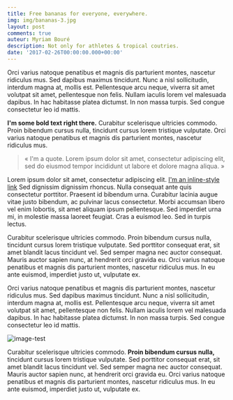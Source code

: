 ```yaml
---
title: Free bananas for everyone, everywhere.
img: img/bananas-3.jpg
layout: post
comments: true
auteur: Myriam Bouré
description: Not only for athletes & tropical coutries.
date: '2017-02-26T00:00:00.000+00:00'
---
```


Orci varius natoque penatibus et magnis dis parturient montes, nascetur ridiculus mus. Sed dapibus maximus tincidunt. Nunc a nisl sollicitudin, interdum magna at, mollis est. Pellentesque arcu neque, viverra sit amet volutpat sit amet, pellentesque non felis. Nullam iaculis lorem vel malesuada dapibus. In hac habitasse platea dictumst. In non massa turpis. Sed congue consectetur leo id mattis.

**I'm some bold text right there.** Curabitur scelerisque ultricies commodo. Proin bibendum cursus nulla, tincidunt cursus lorem tristique vulputate. Orci varius natoque penatibus et magnis dis parturient montes, nascetur ridiculus mus.

> « I'm a quote. Lorem ipsum dolor sit amet, consectetur adipiscing elit, sed do eiusmod tempor incididunt ut labore et dolore magna aliqua. »

Lorem ipsum dolor sit amet, consectetur adipiscing elit. [I'm an inline-style link](https://www.google.com) Sed dignissim dignissim rhoncus. Nulla consequat ante quis consectetur porttitor. Praesent id bibendum urna. Curabitur lacinia augue vitae justo bibendum, ac pulvinar lacus consectetur. Morbi accumsan libero vel enim lobortis, sit amet aliquam ipsum pellentesque. Sed imperdiet urna mi, in molestie massa laoreet feugiat. Cras a euismod leo. Sed in turpis lectus.

Curabitur scelerisque ultricies commodo. Proin bibendum cursus nulla, tincidunt cursus lorem tristique vulputate. Sed porttitor consequat erat, sit amet blandit lacus tincidunt vel. Sed semper magna nec auctor consequat. Mauris auctor sapien nunc, at hendrerit orci gravida eu. Orci varius natoque penatibus et magnis dis parturient montes, nascetur ridiculus mus. In eu ante euismod, imperdiet justo ut, vulputate ex.

Orci varius natoque penatibus et magnis dis parturient montes, nascetur ridiculus mus. Sed dapibus maximus tincidunt. Nunc a nisl sollicitudin, interdum magna at, mollis est. Pellentesque arcu neque, viverra sit amet volutpat sit amet, pellentesque non felis. Nullam iaculis lorem vel malesuada dapibus. In hac habitasse platea dictumst. In non massa turpis. Sed congue consectetur leo id mattis.


![image-test]({{site.baseurl}}/img/header-bg2.jpg)

Curabitur scelerisque ultricies commodo. **Proin bibendum cursus nulla,** tincidunt cursus lorem tristique vulputate. Sed porttitor consequat erat, sit amet blandit lacus tincidunt vel. Sed semper magna nec auctor consequat. Mauris auctor sapien nunc, at hendrerit orci gravida eu. Orci varius natoque penatibus et magnis dis parturient montes, nascetur ridiculus mus. In eu ante euismod, imperdiet justo ut, vulputate ex.
